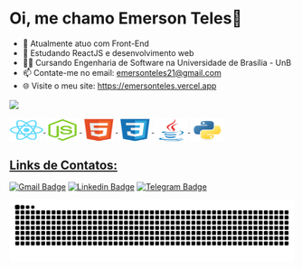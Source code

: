 # Oi, me chamo Emerson Teles👋

  - 🔭 Atualmente atuo com Front-End
  - 📘 Estudando ReactJS e desenvolvimento web
  - 👨‍🎓 Cursando Engenharia de Software na Universidade de Brasília - UnB
  - 📫 Contate-me no email: emersonteles21@gmail.com
  - 🌐 Visite o meu site: https://emersonteles.vercel.app

<div display="flex" flex-direction="row" wrap="nowrap">
  <a href="https://github.com/emersonteles"/>  
  <img height="180em" align="center" src="https://github-readme-stats.vercel.app/api/top-langs/?username=emersonteles&layout=compact&show_icons=true&theme=darcula&count_private=true&include_all_commits=true&disable_animations=false"/>
</div>
<div style="display: inline_block"><br>
  <img align="center" alt="React" height="40" width="60" src="https://raw.githubusercontent.com/devicons/devicon/master/icons/react/react-original.svg">
  <img align="center" alt="Node" height="40" width="60" src="https://raw.githubusercontent.com/devicons/devicon/master/icons/nodejs/nodejs-original.svg">
  <img align="center" alt="HTML" height="40" width="60" src="https://raw.githubusercontent.com/devicons/devicon/master/icons/html5/html5-original.svg">
  <img align="center" alt="CSS" height="40" width="60" src="https://raw.githubusercontent.com/devicons/devicon/master/icons/css3/css3-original.svg">  
  <img align="center" alt="Java" height="40" width="60" src="https://raw.githubusercontent.com/devicons/devicon/master/icons/java/java-original.svg">
  <img align="center" alt="Python" height="40" width="60" src="https://raw.githubusercontent.com/devicons/devicon/master/icons/python/python-original.svg">
</div>

## Links de Contatos:

[![Gmail Badge](https://img.shields.io/badge/Gmail-D14836?style=for-the-badge&logo=gmail&logoColor=white&link=mailto:emersonteles21@gmail.com)](mailto:emersonteles21@gmail.com)
[![Linkedin Badge](https://img.shields.io/badge/LinkedIn-0077B5?style=for-the-badge&logo=linkedin&logoColor=white&link=https://www.linkedin.com/in/emersonteles/)](https://www.linkedin.com/in/EmersonTeles/)
[![Telegram Badge](https://img.shields.io/badge/Telegram-2CA5E0?style=for-the-badge&logo=telegram&logoColor=white&link=https://api.whatsapp.com/send?phone=5561982015326)](https://api.whatsapp.com/send?phone=55619820153265&text=Ol%C3%A1%2C%20tudo%20bom%3F%20)

![Snake animation](https://github.com/emersonteles/emersonteles/blob/output/github-contribution-grid-snake.svg)
